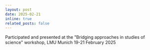 ```yaml
---
layout: post
date: 2025-02-21
inline: true
related_posts: false
---
```


Participated and presented at the "Bridging approaches in studies of science" workshop, LMU Munich 19-21 February 2025
